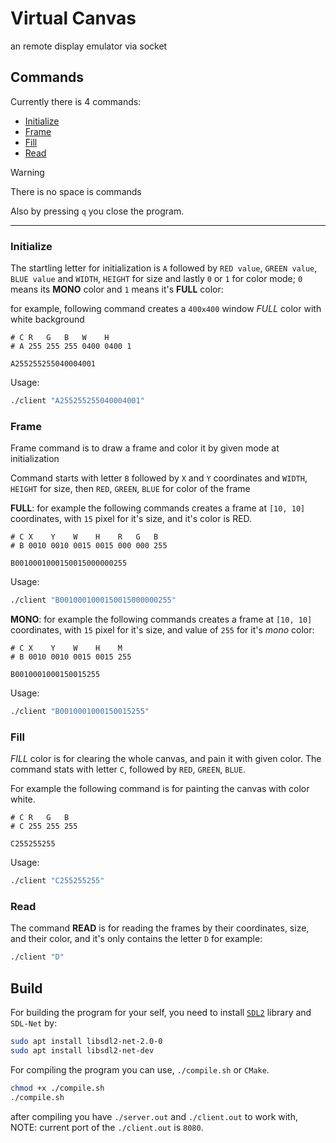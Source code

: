 # Virtual Canvas
an remote display emulator via socket

## Commands

Currently there is 4 commands:
- [Initialize](#initialize)
- [Frame](#frame)
- [Fill](#fill)
- [Read](#read)

> [!WARNING]
> There is no space is commands

Also by pressing `q` you close the program.

---

### Initialize
The startling letter for initialization is `A` followed by `RED value`, `GREEN value`, `BLUE value` and `WIDTH`, `HEIGHT` for size and lastly `0` or `1` for color mode; `0` means its **MONO** color and `1` means it's **FULL** color:

for example, following command creates a `400x400` window *FULL* color with white background
```text
# C R   G   B   W    H
# A 255 255 255 0400 0400 1

A255255255040004001
```

Usage:
```bash
./client "A255255255040004001"
```


### Frame
Frame command is to draw a frame and color it by given mode at initialization

Command starts with letter `B` followed by `X` and `Y` coordinates and `WIDTH`, `HEIGHT` for size, then `RED`, `GREEN`, `BLUE` for color of the frame

**FULL**: for example the following commands creates a frame at `[10, 10]` coordinates, with `15` pixel for it's size, and it's color is RED.

```text
# C X    Y    W    H    R   G   B
# B 0010 0010 0015 0015 000 000 255

B0010001000150015000000255
```
Usage:
```bash
./client "B0010001000150015000000255"
```
**MONO**: for example the following commands creates a frame at `[10, 10]` coordinates, with `15` pixel for it's size, and value of `255` for it's *mono* color:

```text
# C X    Y    W    H    M
# B 0010 0010 0015 0015 255

B0010001000150015255
```

Usage:
```bash
./client "B0010001000150015255"
```

### Fill
*FILL* color is for clearing the whole canvas, and pain it with given color.
The command stats with letter `C`, followed by `RED`, `GREEN`, `BLUE`.

For example the following command is for painting the canvas with color white.
```text
# C R   G   B
# C 255 255 255

C255255255
```
Usage:
```bash
./client "C255255255"
```

### Read
The command **READ** is for reading the frames by their coordinates, size, and their color, and it's only contains the letter `D`
for example:
```bash
./client "D"
```


## Build
For building the program for your self, you need to install [`SDL2`](https://gist.github.com/aaangeletakis/3187339a99f7786c25075d4d9c80fad5) library and `SDL-Net` by:

```bash
sudo apt install libsdl2-net-2.0-0
sudo apt install libsdl2-net-dev
```

For compiling the program you can use, `./compile.sh` or `CMake`.
```bash
chmod +x ./compile.sh
./compile.sh
```
after compiling you have `./server.out` and `./client.out` to work with,
NOTE: current port of the `./client.out` is `8080`.

